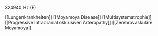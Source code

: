 324940 Hz (E)

[[Lungenkrankheiten]]
[[Moyamoya Disease]]
[[Multisystematrophie]]
[[Progressive Intracranial okklusiven Arteropathy]]
[[Zerebrovaskuläre Moyamoya]]